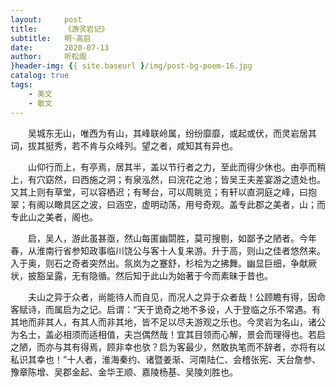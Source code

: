 ```yaml
---
layout:     post
title:      《游灵岩记》
subtitle:   明·高启
date:       2020-07-13
author:     听松阁
}header-img: {{ site.baseurl }/img/post-bg-poem-16.jpg
catalog: true
tags:
    - 美文
    - 散文
---
```


　　吴城东无山，唯西为有山，其峰联岭属，纷纷靡靡，或起或伏，而灵岩居其词，拔其挺秀，若不肯与众峰列。望之者，咸知其有异也。


　　山仰行而上，有亭焉，居其半，盖以节行者之力，至此而得少休也。由亭而稍上，有穴窈然，曰西施之洞；有泉泓然，曰浣花之池；皆吴王夫差宴游之遗处也。又其上则有草堂，可以容栖迟；有琴台，可以周眺览；有轩以直洞庭之峰，曰抱翠；有阁以瞰具区之波，曰涵空，虚明动荡，用号奇观。盖专此郡之美者，山；而专此山之美者，阁也。


　　启，吴人，游此虽甚亟，然山每匿幽閟胜，莫可搜剔，如鄙予之陋者。今年春，从淮南行省参知政事临川饶公与客十人复来游。升于高，则山之佳者悠然来。入于奥，则石之奇者突然出。氛岚为之蹇舒，杉桧为之拂舞。幽显巨细，争献厥状，披豁呈露，无有隐循。然后知于此山为始著于今而素昧于昔也。


　　夫山之异于众者，尚能待人而自见，而况人之异于众者哉！公顾瞻有得，因命客赋诗，而属启为之记。启谓：“天于诡奇之地不多设，人于登临之乐不常遇。有其地而非其人，有其人而非其地，皆不足以尽夫游观之乐也。今灵岩为名山，诸公为名士，盖必相须而适相值，夫岂偶然哉！宜其目领而心解，景会而理得也。若启之陋，而亦与其有得焉，顾非幸也欤？启为客最少，然敢执笔而不辞者，亦将有以私识其幸也！”十人者，淮海秦约、诸暨姜渐、河南陆仁、会稽张宪、天台詹参、豫章陈增、吴郡金起、金华王顺、嘉陵杨基、吴陵刘胜也。
